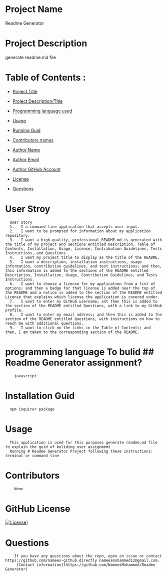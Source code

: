 
  # Project Name
  Readme Generator
  # Project Description
        
  generate readme.md file
        
  # Table of Contents :

        
  *  [Project Title](#title)     
  *  [Project Description/Title](#Description)
  
  *  [Programming language used](#Lang)
  *  [Usage](#use)
  *  [Running Guid](#run)
  *  [Contributors names](#Contribution)
  *  [Author Name](#Author)
  *  [Author Email](#AuthorE)
  *  [Author GitHub Account](#AuthorG)
  * [License](#license)
  * [Questions](#Author)
        

  # User Stroy
      User Story
      1.   I a command-line application that accepts user input.
      2.   I want to be prompted for information about my application repository.
      3.   I want a high-quality, professional README.md is generated with the title of my project and sections entitled Description, Table of Contents, Installation, Usage, License, Contribution Guidelines, Tests Instructions, and Questions.
      4.   I want my project title to display as the title of the README.
      5.   I want a description, installation instructions, usage information, contribution guidelines, and test instructions; and then, this information is added to the sections of the README entitled Description, Installation, Usage, Contribution Guidelines, and Tests Instructions.
      6.   I want to choose a license for my application from a list of options; and then a badge for that license is added near the top of the README and a notice is added to the section of the README entitled License that explains which license the application is covered under.  
      7.   I want to enter my GitHub username; ant then this is added to the section of the README entitled Questions, with a link to my GitHub profile.
      8.   I want to enter my email address; and then this is added to the section of the README entitled Questions, with instructions on how to reach me with additional questions.
      9.   I want to click on the links in the Table of Contents; and then, I am taken to the corresponding section of the README.
        
        

  # programming language To bulid ## Readme Generator  assignment?
        javascript

  # Installation Guid 
      npm inquirer package

  # Usage
        
      This application is used for this purposes generate readme.md file to explain the guid of buliding user assignmemt 
      Running # Readme Generator Project following these instructions: terminal or command line


  # Contributors
        None
        
  # GitHub License
  [![License](https://img.shields.io/badge/License-GPL%202.0-blue.svg)](https://opensource.org/licenses/GPL)]


        
        
  # Questions
        
        If you have any questions about the repo, open an issue or contact https://github.com/namees-github directly nameesmohammed12@gmail.com.
         [Contact information](https://github.com/NameesMohammed/Readme Generator)
        
        
        